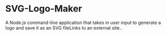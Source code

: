 # SVG-Logo-Maker
A Node.js command-line application that takes in user input to generate a logo and save it as an SVG fileLinks to an external site..
